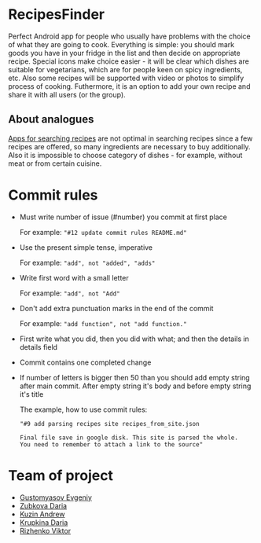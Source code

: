 # RecipesFinder
Perfect Android app for people who usually have problems with the choice of what they are going to cook.
Everything is simple: you should mark goods you have in your fridge in the list and then decide on appropriate recipe. 
Special icons make choice easier - it will be clear which dishes are suitable for vegetarians, which are for people keen on spicy ingredients, etc.
Also some recipes will be supported with video or photos to simplify process of cooking. 
Futhermore, it is an option to add your own recipe and share it with all users (or the group).
## About analogues
[Apps for searching recipes](https://play.google.com/store/apps/details?id=com.ggl.jr.cookbooksearchbyingredients&showAllReviews=true)
are not optimal in searching recipes since a few recipes are offered, so many ingredients are necessary to buy additionally.
Also it is impossible to choose category of dishes - for example, without meat or from certain cuisine.
# Commit rules
* Must write number of issue (#number) you commit at first place 

  For example: `"#12 update commit rules README.md"`
* Use the present simple tense, imperative 

  For example: `"add", not "added", "adds"`
* Write first word with a small letter 

  For example: `"add", not "Add"`
* Don't add extra punctuation marks in the end of the commit 

  For example: `"add function", not "add function."`
* First write what you did, then you did with what; and then the details in details field
* Commit contains one completed change
* If number of letters is bigger then 50 than you should add empty string after main commit. After empty string it's body and before empty string it's title 

  The example, how to use commit rules:    
    ```
    "#9 add parsing recipes site recipes_from_site.json
 
    Final file save in google disk. This site is parsed the whole. 
    You need to remember to attach a link to the source"
# Team of project
- [Gustomyasov Evgeniy](https://github.com/YudzhinNSK)
- [Zubkova Daria](https://github.com/DariaZubkova)
- [Kuzin Andrew](https://github.com/Kexon5)
- [Krupkina Daria](https://github.com/DariaKrup)
- [Rizhenko Viktor](https://github.com/WiillyWonka)
